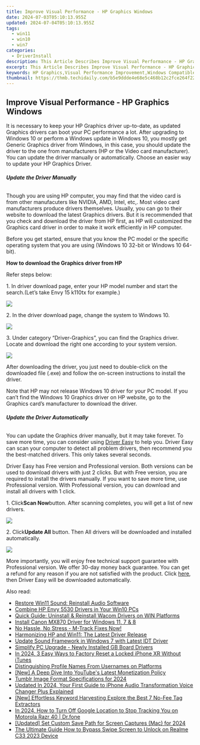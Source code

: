 ```yaml
---
title: Improve Visual Performance - HP Graphics Windows
date: 2024-07-03T05:10:13.955Z
updated: 2024-07-04T05:10:13.955Z
tags:
  - win11
  - win10
  - win7
categories:
  - DriverInstall
description: This Article Describes Improve Visual Performance - HP Graphics Windows
excerpt: This Article Describes Improve Visual Performance - HP Graphics Windows
keywords: HP Graphics,Visual Performance Improvement,Windows Compatible Graphics Cards,HP Graphics Card Upgrade,Graphics Performance Boost,HP Graphics Windows 10/11 Compatibility,Graphics Card Optimization for HP Systems
thumbnail: https://thmb.techidaily.com/b5e9ddde4e68e5c468b12c2fce264f22eb978dc955e335250b1f4d060c7be8f8.jpg
---
```


## Improve Visual Performance - HP Graphics Windows

It is necessary to keep your HP Graphics driver up-to-date, as updated Graphics drivers can boot your PC performance a lot. After upgrading to Windows 10 or perform a Windows update in Windows 10, you mostly get Generic Graphics driver from Windows, in this case, you should update the driver to the one from manufacturers (HP or the Video card manufacturer). You can update the driver manually or automatically. Choose an easier way to update your HP Graphics Driver.  
  
###### **Update the Driver Manually**
  
Though you are using HP computer, you may find that the video card is from other manufacuters like NVIDIA, AMD, Intel, etc,. Most video card manufacturers produce drivers themselves. Usually, you can go to their website to download the latest Graphics drivers. But it is recommended that you check and download the driver from HP first, as HP will customized the Graphics card driver in order to make it work efficiently in HP computer.  
  
Before you get started, ensure that you know the PC model or the specific operating system that you are using (Windows 10 32-bit or Windows 10 64-bit).  
  
**How to download the Graphics driver from HP**
  
Refer steps below:  
  
 1\. In driver download page, enter your HP model number and start the search.(Let’s take Envy 15 k110tx for example.)  
  
![](https://images.drivereasy.com/wp-content/uploads/2016/08/img_57ad4424aa19a.png)
  
 2\. In the driver download page, change the system to Windows 10\.
  
![](https://images.drivereasy.com/wp-content/uploads/2016/08/img_57ad44c51bb2d.jpg)

 3\. Under category “Driver-Graphics”, you can find the Graphics driver. Locate and download the right one according to your system version.
  
![](https://images.drivereasy.com/wp-content/uploads/2016/08/img_57ad46ac400ee.png)
  
 After downloading the driver, you just need to double-click on the downloaded file (.exe) and follow the on-screen instructions to install the driver.
  
 Note that HP may not release Windows 10 driver for your PC model. If you can’t find the Windows 10 Graphics driver on HP website, go to the Graphics card’s manufacturer to download the driver.

###### **Update the Driver Automatically**
  
You can update the Graphics driver manually, but it may take forever. To save more time, you can consider using [Driver Easy](https://tools.techidaily.com/drivereasy/download/) to help you. Driver Easy can scan your computer to detect all problem drivers, then recommend you the best-matched drivers. This only takes several seconds.  
  
Driver Easy has Free version and Professional version. Both versions can be used to download drivers with just 2 clicks. But with Free version, you are required to install the drivers manually. If you want to save more time, use Professional version. With Professional version, you can download and install all drivers with 1 click.  
  
1\. Click**Scan Now**button. After scanning completes, you will get a list of new drivers.
  
![](https://images.drivereasy.com/wp-content/uploads/2017/04/img_58feef8535796.png)

 2\. Click**Update All** button. Then All drivers will be downloaded and installed automatically.  

![](https://images.drivereasy.com/wp-content/uploads/2017/04/img_58feefa0e7d29.jpg)

More importantly, you will enjoy free technical support guarantee with Professional version. We offer 30-day money back guarantee. You can get a refund for any reason if you are not satisfied with the product. Click [here](https://tools.techidaily.com/drivereasy/download/), then Driver Easy will be downloaded automatically.

<ins class="adsbygoogle"
     style="display:block"
     data-ad-format="autorelaxed"
     data-ad-client="ca-pub-7571918770474297"
     data-ad-slot="1223367746"></ins>



<ins class="adsbygoogle"
     style="display:block"
     data-ad-client="ca-pub-7571918770474297"
     data-ad-slot="8358498916"
     data-ad-format="auto"
     data-full-width-responsive="true"></ins>

<span class="atpl-alsoreadstyle">Also read:</span>
<div><ul>
<li><a href="https://driver-install.techidaily.com/restore-win11-sound-reinstall-audio-software/"><u>Restore Win11 Sound: Reinstall Audio Software</u></a></li>
<li><a href="https://driver-install.techidaily.com/combine-hp-envy-5530-drivers-in-your-win10-pcs/"><u>Combine HP Envy 5530 Drivers in Your Win10 PCs</u></a></li>
<li><a href="https://driver-install.techidaily.com/quick-guide-uninstall-and-reinstall-wacom-drivers-on-win-platforms/"><u>Quick Guide: Uninstall & Reinstall Wacom Drivers on WIN Platforms</u></a></li>
<li><a href="https://driver-install.techidaily.com/install-canon-mx870-driver-for-windows-11-7-and-8/"><u>Install Canon MX870 Driver for Windows 11, 7 & 8</u></a></li>
<li><a href="https://driver-install.techidaily.com/1720063414263-no-hassle-no-stress-m-track-fixes-now/"><u>No Hassle, No Stress - M-Track Fixes Now!</u></a></li>
<li><a href="https://driver-install.techidaily.com/harmonizing-hp-and-win11-the-latest-driver-release/"><u>Harmonizing HP and Win11: The Latest Driver Release</u></a></li>
<li><a href="https://driver-install.techidaily.com/update-sound-framework-in-windows-7-with-latest-idt-driver/"><u>Update Sound Framework in Windows 7 with Latest IDT Driver</u></a></li>
<li><a href="https://driver-install.techidaily.com/simplify-pc-upgrade-newly-installed-gb-board-drivers/"><u>Simplify PC Upgrade - Newly Installed GB Board Drivers</u></a></li>
<li><a href="https://ios-unlock.techidaily.com/in-2024-3-easy-ways-to-factory-reset-a-locked-iphone-xr-without-itunes-by-drfone-ios/"><u>In 2024, 3 Easy Ways to Factory Reset a Locked iPhone XR Without iTunes</u></a></li>
<li><a href="https://facebook.techidaily.com/distinguishing-profile-names-from-usernames-on-platforms/"><u>Distinguishing Profile Names From Usernames on Platforms</u></a></li>
<li><a href="https://youtube-blog.techidaily.com/-deep-dive-into-youtubes-latest-monetization-policy/"><u>[New] A Deep Dive Into YouTube's Latest Monetization Policy</u></a></li>
<li><a href="https://facebook-video-content.techidaily.com/tumblr-image-format-specifications-for-2024/"><u>Tumblr Image Format Specifications for 2024</u></a></li>
<li><a href="https://audio-shaping.techidaily.com/updated-in-2024-your-first-guide-to-iphone-audio-transformation-voice-changer-plus-explained/"><u>Updated In 2024, Your First Guide to iPhone Audio Transformation Voice Changer Plus Explained</u></a></li>
<li><a href="https://youtube-videos.techidaily.com/new-effortless-keyword-harvesting-explore-the-best-7-no-fee-tag-extractors/"><u>[New] Effortless Keyword Harvesting  Explore the Best 7 No-Fee Tag Extractors</u></a></li>
<li><a href="https://android-location-track.techidaily.com/in-2024-how-to-turn-off-google-location-to-stop-tracking-you-on-motorola-razr-40-drfone-by-drfone-virtual-android/"><u>In 2024, How to Turn Off Google Location to Stop Tracking You on Motorola Razr 40 | Dr.fone</u></a></li>
<li><a href="https://screen-activity-recording.techidaily.com/updated-set-custom-save-path-for-screen-captures-mac-for-2024/"><u>[Updated] Set Custom Save Path for Screen Captures (Mac) for 2024</u></a></li>
<li><a href="https://easy-unlock-android.techidaily.com/the-ultimate-guide-how-to-bypass-swipe-screen-to-unlock-on-realme-c33-2023-device-by-drfone-android/"><u>The Ultimate Guide How to Bypass Swipe Screen to Unlock on Realme C33 2023 Device</u></a></li>
</ul></div>
